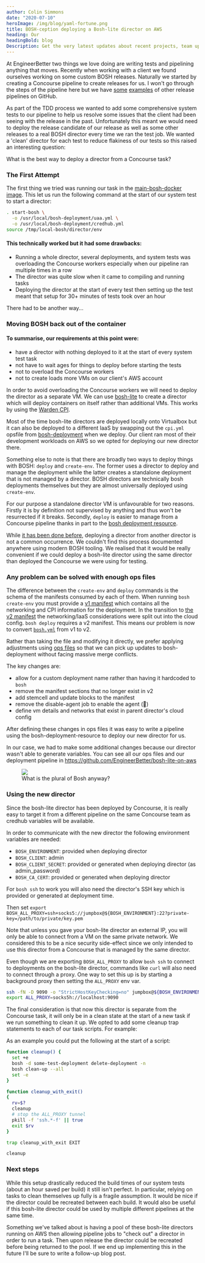 ```yaml
---
author: Colin Simmons
date: "2020-07-10"
heroImage: /img/blog/yaml-fortune.png
title: BOSH-ception deploying a Bosh-lite director on AWS
heading: Our
headingBold: blog
Description: Get the very latest updates about recent projects, team updates, thoughts and industry news from our team of EngineerBetter experts.
---
```


At EngineerBetter two things we love doing are writing tests and pipelining anything that moves. Recently when working with a client we found ourselves working on some custom BOSH releases. Naturally we started by creating a Concourse pipeline to create releases for us. I won't go through the steps of the pipeline here but we have [some](https://github.com/EngineerBetter/weavescope-boshrelease/blob/master/ci/pipeline.yml) [examples](https://github.com/EngineerBetter/prometheus-boshrelease/blob/master/ci/pipeline.yml) of other release pipelines on GitHub.

As part of the TDD process we wanted to add some comprehensive system tests to our pipeline to help us resolve some issues that the client had been seeing with the release in the past. Unfortunately this meant we would need to deploy the release candidate of our release as well as some other releases to a real BOSH director every time we ran the test job. We wanted a 'clean' director for each test to reduce flakiness of our tests so this raised an interesting question:

<section class="boxout">
<p>What is the best way to deploy a director from a Concourse task?</p>
</section>

### The First Attempt

The first thing we tried was running our task in the [main-bosh-docker image](https://github.com/chuanran/bosh/tree/master/ci/docker/main-bosh-docker). This let us run the following command at the start of our system test to start a director:

```sh
. start-bosh \
  -o /usr/local/bosh-deployment/uaa.yml \
  -o /usr/local/bosh-deployment/credhub.yml
source /tmp/local-bosh/director/env
```

<section class="boxout">
  <h4>This technically worked but it had some drawbacks:</h4>
  <ul>
    <li>Running a whole director, several deployments, and system tests was overloading the Concourse workers especially when our pipeline ran multiple times in a row</li>
    <li>The director was quite slow when it came to compiling and running tasks</li>
    <li>Deploying the director at the start of every test then setting up the test meant that setup for 30+ minutes of tests took over an hour</li>
  </ul>
</section>

There had to be another way...

### Moving BOSH back out of the container

<section class="boxout">
  <h4>To summarise, our requirements at this point were:</h4>
  <ul>
    <li>have a director with nothing deployed to it at the start of every system test task</li>
    <li>not have to wait ages for things to deploy before starting the tests</li>
    <li>not to overload the Concourse workers</li>
    <li>not to create loads more VMs on our client's AWS account</li>
  </ul>
</section>

In order to avoid overloading the Concourse workers we will need to deploy the director as a separate VM. We can use [bosh-lite](https://bosh.io/docs/bosh-lite/) to create a director which will deploy containers on itself rather than additional VMs. This works by using the [Warden CPI](https://github.com/cppforlife/bosh-warden-cpi-release).

Most of the time bosh-lite directors are deployed locally onto Virtualbox but it can also be deployed to a different IaaS by swapping out the `cpi.yml` opsfile from [bosh-deployment](https://github.com/cloudfoundry/bosh-deployment) when we deploy. Our client ran most of their development workloads on AWS so we opted for deploying our new director there.

Something else to note is that there are broadly two ways to deploy things with BOSH: `deploy` and `create-env`. The former uses a director to deploy and manage the deployment while the latter creates a standalone deployment that is not managed by a director. BOSH directors are technically bosh deployments themselves but they are almost universally deployed using `create-env`.

For our purpose a standalone director VM is unfavourable for two reasons. Firstly it is by definition not supervised by anything and thus won't be resurrected if it breaks. Secondly, `deploy` is easier to manage from a Concourse pipeline thanks in part to the [bosh deployment resource](https://github.com/cloudfoundry/bosh-deployment-resource).

While [it has been done before](https://starkandwayne.com/blog/resurrecting-bosh-with-binary-boshes/), deploying a director from another director is not a common occurrence. We couldn't find this process documented anywhere using modern BOSH tooling. We realised that it would be really convenient if we could deploy a bosh-lite director using the same director than deployed the Concourse we were using for testing.

### Any problem can be solved with enough ops files

The difference between the `create-env` and `deploy` commands is the schema of the manifests consumed by each of them. When running `bosh create-env` you must provide a [v1 manifest](https://bosh.io/docs/deployment-manifest/) which contains all the networking and CPI information for the deployment. In the transition to [the v2 manifest](https://bosh.io/docs/manifest-v2/) the networking/IaaS considerations were split out into the cloud config. `bosh deploy` requires a v2 manifest. This means our problem is now to convert [`bosh.yml`](https://github.com/cloudfoundry/bosh-deployment/blob/master/bosh.yml) from v1 to v2.

Rather than taking the file and modifying it directly, we prefer applying adjustments using [ops files](https://bosh.io/docs/cli-ops-files/) so that we can pick up updates to bosh-deployment without facing massive merge conflicts.

The key changes are:

- allow for a custom deployment name rather than having it hardcoded to `bosh`
- remove the manifest sections that no longer exist in v2
- add stemcell and update blocks to the manifest
- remove the disable-agent job to enable the agent (🤯)
- define vm details and networks that exist in parent director's cloud config

After defining these changes in ops files it was easy to write a pipeline using the bosh-deployment-resource to deploy our new director for us.

In our case, we had to make some additional changes because our director wasn't able to generate variables. You can see all our ops files and our deployment pipeline in https://github.com/EngineerBetter/bosh-lite-on-aws

<figure>
  <img src="/img/blog/bosh-ception.jpg" class="fit image">
  <figcaption>What is the plural of Bosh anyway?</figcaption>
</figure>

### Using the new director

Since the bosh-lite director has been deployed by Concourse, it is really easy to target it from a different pipeline on the same Concourse team as credhub variables will be available.

In order to communicate with the new director the following environment variables are needed:

- `BOSH_ENVIRONMENT`: provided when deploying director
- `BOSH_CLIENT`: admin
- `BOSH_CLIENT_SECRET`: provided or generated when deploying director (as admin_password)
- `BOSH_CA_CERT`: provided or generated when deploying director

For `bosh ssh` to work you will also need the director's SSH key which is provided or generated at deployment time.

Then set `export BOSH_ALL_PROXY=ssh+socks5://jumpbox@${BOSH_ENVIRONMENT}:22?private-key=/path/to/private/key.pem`

Note that unless you gave your bosh-lite director an external IP, you will only be able to connect from a VM on the same private network. We considered this to be a nice security side-effect since we only intended to use this director from a Concourse that is managed by the same director.

Even though we are exporting `BOSH_ALL_PROXY` to allow `bosh ssh` to connect to deployments on the bosh-lite director, commands like `curl` will also need to connect through a proxy. One way to set this up is by starting a background proxy then setting the `ALL_PROXY` env var.

```sh
ssh -fN -D 9090 -o "StrictHostKeyChecking=no" jumpbox@${BOSH_ENVIRONMENT} -i ${PWD}/key.pem
export ALL_PROXY=socks5h://localhost:9090
```

The final consideration is that now this director is separate from the Concourse task, it will only be in a clean state at the start of a new task if we run something to clean it up. We opted to add some cleanup trap statements to each of our task scripts. For example:

As an example you could put the following at the start of a script:

```sh
function cleanup() {
  set +e
  bosh -d some-test-deployment delete-deployment -n
  bosh clean-up --all
  set -e
}

function cleanup_with_exit()
{
  rv=$?
  cleanup
  # stop the ALL_PROXY tunnel
  pkill -f 'ssh.*-f' || true
  exit $rv
}

trap cleanup_with_exit EXIT

cleanup
```

### Next steps

While this setup drastically reduced the build times of our system tests (about an hour saved per build) it still isn't perfect. In particular, relying on tasks to clean themselves up fully is a fragile assumption. It would be nice if the director could be recreated between each build. It would also be useful if this bosh-lite director could be used by multiple different pipelines at the same time.

Something we've talked about is having a pool of these bosh-lite directors running on AWS then allowing pipeline jobs to "check out" a director in order to run a task. Then upon release the director could be recreated before being returned to the pool. If we end up implementing this in the future I'll be sure to write a follow-up blog post.
